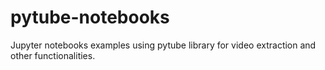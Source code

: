 # pytube-notebooks
Jupyter notebooks examples using pytube library for video extraction and other functionalities.
